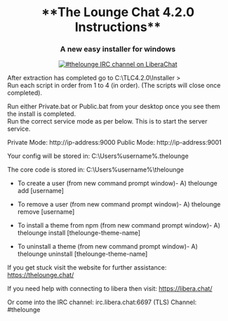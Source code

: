 
<h1 align="center">
  **The Lounge Chat 4.2.0 Instructions**
</h1>

<h3 align="center">
	A new easy installer for windows
</h3>

<p align="center">
	<a href="https://demo.thelounge.chat/"><img
		alt="#thelounge IRC channel on LiberaChat"
		src="https://img.shields.io/badge/libera.chat-%23thelounge-415364.svg?colorA=ff9e18"></a>
</p>



 After extraction has completed go to C:\TLC4.2.0\Installer > <br>
 Run each script in order from 1 to 4 (in order). (The scripts will close once completed).

 Run either Private.bat or Public.bat from your desktop once you see them the install is completed. <br>
 Run the correct service mode as per below.  This is to start the server service.
 
 Private Mode: http://ip-address:9000
 Public Mode: http://ip-address:9001

 Your config will be stored in:
 C:\Users\%username%\.thelounge

 The core code is stored in:
 C:\Users\%username%\thelounge


 - To create a user (from new command prompt window)-
 A) thelounge add [username]
 
  - To remove a user (from new command prompt window)-
 A) thelounge remove [username]
 
  - To install a theme from npm (from new command prompt window)-
 A) thelounge install [thelounge-theme-name]
 
   - To uninstall a theme (from new command prompt window)-
 A) thelounge uninstall [thelounge-theme-name]


 If you get stuck visit the website for further assistance:
 https://thelounge.chat/

 If you need help with connecting to libera then visit:
 https://libera.chat/

 Or come into the IRC channel:
 irc.libera.chat:6697 (TLS)
 Channel: #thelounge
 
